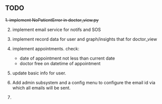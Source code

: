 ## TODO

~~1. implement NoPatientError in doctor_view.py~~

2. implement email service for notifs and SOS 

3. implement record data for user and graph/insights that for doctor_view  

4. implement appointments. check:
    * date of appointment not less than current date
    * doctor free on datetime of appointment

5. update basic info for user. 

6. Add admin subsystem and a config menu to configure the email id via which all emails will be sent.  

7. 
